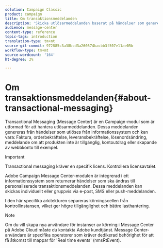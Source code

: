 ```yaml
---
solution: Campaign Classic
product: campaign
title: Om transaktionsmeddelanden
description: 'Skicka utlösarmeddelanden baserat på händelser som genererats från informationssystem. '
audience: message-center
content-type: reference
topic-tags: introduction
translation-type: tm+mt
source-git-commit: 972885c3a38bcd3a260574bacbb3f507e11ae05b
workflow-type: tm+mt
source-wordcount: '164'
ht-degree: 3%

---
```



# Om transaktionsmeddelanden{#about-transactional-messaging}

Transactional Messaging (Message Center) är en Campaign-modul som är utformad för att hantera utlösarmeddelanden. Dessa meddelanden genereras från händelser som utlöses från informationssystem och kan vara: Faktura, orderbekräftelse, leveransbekräftelse, lösenordsändring, meddelande om att produkten inte är tillgänglig, kontoutdrag eller skapande av webbkonto till exempel.

>[!IMPORTANT]
>
>Transactional messaging kräver en specifik licens. Kontrollera licensavtalet.

Adobe Campaign Message Center-modulen är integrerad i ett informationssystem som returnerar händelser som ska ändras till personaliserade transaktionsmeddelanden. Dessa meddelanden kan skickas individuellt eller gruppvis via e-post, SMS eller push-meddelanden.

I den här specifika arkitekturen separeras körningscellen från kontrollinstansen, vilket ger högre tillgänglighet och bättre lasthantering.

>[!NOTE]
>
>Om du vill skapa nya användare för instanser av körning i Message Center på Adobe Cloud måste du kontakta Adobe kundtjänst. Message Center-användare är specifika operatorer som kräver dedikerad behörighet för att få åtkomst till mappar för &#39;Real time events&#39; (nmsRtEvent).

